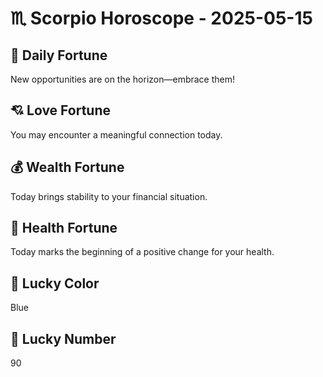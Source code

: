 # ♏ Scorpio Horoscope - 2025-05-15

## 🎯 Daily Fortune

New opportunities are on the horizon—embrace them!

## 💘 Love Fortune

You may encounter a meaningful connection today.

## 💰 Wealth Fortune

Today brings stability to your financial situation.

## 🌱 Health Fortune

Today marks the beginning of a positive change for your health.

## 🎨 Lucky Color

Blue

## 🔢 Lucky Number

90
